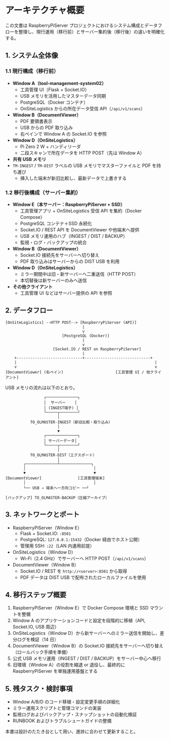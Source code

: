 # アーキテクチャ概要

この文書は RaspberryPiServer プロジェクトにおけるシステム構成とデータフローを整理し、現行運用（移行前）とサーバー集約後（移行後）の違いを明確化する。

## 1. システム全体像

### 1.1 現行構成（移行前）

- **Window A（tool-management-system02）**
  - 工具管理 UI（Flask + Socket.IO）
  - USB メモリを活用したマスターデータ同期
  - PostgreSQL（Docker コンテナ）
  - OnSiteLogistics からの所在データ受信 API（`/api/v1/scans`）
- **Window B（DocumentViewer）**
  - PDF 要領書表示
  - USB からの PDF 取り込み
  - 右ペインで Window A の Socket.IO を参照
- **Window D（OnSiteLogistics）**
  - Pi Zero 2 W + ハンディリーダ
  - 二段スキャンで所在データを HTTP POST（先は Window A）
- **共有 USB メモリ**
- `TM-INGEST` / `TM-DIST` ラベルの USB メモリでマスターファイルと PDF を持ち運び
  - 挿入した端末が新旧比較し、最新データで上書きする

### 1.2 移行後構成（サーバー集約）

- **Window E（本サーバー：RaspberryPiServer + SSD）**
  - 工具管理アプリ + OnSiteLogistics 受信 API を集約（Docker Compose）
  - PostgreSQL コンテナ＋SSD 永続化
  - Socket.IO / REST API を DocumentViewer や他端末へ提供
  - USB メモリ運用のハブ（INGEST / DIST / BACKUP）
  - 監視・ログ・バックアップの統合
- **Window B（DocumentViewer）**
  - Socket.IO 接続先をサーバーへ切り替え
  - PDF 取り込みはサーバーからの DIST USB を利用
- **Window D（OnSiteLogistics）**
  - ミラー期間中は旧・新サーバーへ二重送信（HTTP POST）
  - 本切替後は新サーバーのみへ送信
- **その他クライアント**
  - 工具管理 UI などはサーバー提供の API を参照

## 2. データフロー

```
[OnSiteLogistics] --HTTP POST--> [RaspberryPiServer (API)]
                                  |
                                  v
                         [PostgreSQL (Docker)]
                                  |
                                  v
                     [Socket.IO / REST on RaspberryPiServer]
                                  |
    +-----------------------------+-----------------------------+
    |                                                             |
    v                                                             v
[DocumentViewer] (右ペイン)                       [工具管理 UI / 他クライアント]
```

USB メモリの流れは以下のとおり。

```
                 ┌──────────────┐
                 │  サーバー    │
                 │ (INGEST端子) │
                 └─────┬────────┘
                       │
           TO̲OLMASTER-INGEST（新旧比較・取り込み）
                       │
                       ▼
                 ┌──────────────┐
                 │ サーバーデータ│
                 └─────┬────────┘
                       │
           TO̲OLMASTER-DIST（エクスポート）
                       │
        ┌──────────────┴──────────────┐
        │                              │
        ▼                              ▼
[DocumentViewer]                [工具管理端末]
        │                              │
        └── USB → 端末へ一方向コピー ──┘

[バックアップ] TO̲OLMASTER-BACKUP（圧縮アーカイブ）
```

## 3. ネットワークとポート

- RaspberryPiServer（Window E）
  - Flask + Socket.IO: `:8501`
  - PostgreSQL: `127.0.0.1:15432`（Docker 経由でホスト公開）
  - 管理用 SSH: `:22`（LAN 内運用前提）
- OnSiteLogistics（Window D）
  - Wi-Fi（2.4 GHz）でサーバーへ HTTP POST（`/api/v1/scans`）
- DocumentViewer（Window B）
  - Socket.IO / REST を `http://<server>:8501` から取得
  - PDF データは DIST USB で配布されたローカルファイルを使用

## 4. 移行ステップ概要

1. RaspberryPiServer（Window E）で Docker Compose 環境と SSD マウントを整備
2. Window A のアプリケーションコードと設定を段階的に移植（API, Socket.IO, USB 周辺）
3. OnSiteLogistics（Window D）から新サーバーへのミラー送信を開始し、差分ログを検証（14 日）
4. DocumentViewer（Window B）の Socket.IO 接続先をサーバーへ切り替え（ロールバック手順を準備）
5. 公式 USB メモリ運用（INGEST / DIST / BACKUP）をサーバー中心へ移行
6. 旧環境（Window A）の役割を縮退 or 退役し、最終的に RaspberryPiServer を単独運用基盤とする

## 5. 残タスク・検討事項

- Window A/B/D のコード移植・設定変更手順の詳細化
- ミラー運用スクリプトと管理コマンドの実装
- 監視ログおよびバックアップ・スナップショットの自動化検証
- RUNBOOK およびトラブルシュートガイドの整備

本書は設計のたたき台として用い、進捗に合わせて更新すること。

